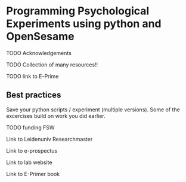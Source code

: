 # Programming Psychological Experiments using python and OpenSesame 

TODO Acknowledgements

TODO Collection of many resources!!

TODO link to E-Prime

## Best practices

Save your python scripts / experiment (multiple versions). Some of the excercises build on work you did earlier.

TODO funding FSW

Link to Leidenuniv Researchmaster

Link to e-prospectus

Link to lab website

Link to E-Primer book


